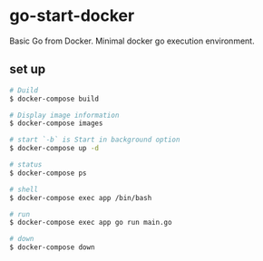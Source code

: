 # go-start-docker

Basic Go from Docker.
Minimal docker go execution environment.

## set up

```bash
# Duild
$ docker-compose build

# Display image information
$ docker-compose images

# start `-b` is Start in background option
$ docker-compose up -d

# status
$ docker-compose ps

# shell
$ docker-compose exec app /bin/bash

# run
$ docker-compose exec app go run main.go

# down
$ docker-compose down
```
